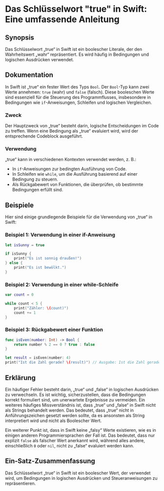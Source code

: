 <!--
Meta Description: # Das Schlüsselwort "true" in Swift: Eine umfassende Anleitung ## Synopsis Das Schlüsselwort „true“ in Swift ist ein boolescher Literale, der den Wahr...
Meta Keywords: true, ist, swift, ein, und
-->

# Das Schlüsselwort "true" in Swift: Eine umfassende Anleitung

## Synopsis
Das Schlüsselwort „true“ in Swift ist ein boolescher Literale, der den Wahrheitswert „wahr“ repräsentiert. Es wird häufig in Bedingungen und logischen Ausdrücken verwendet.

## Dokumentation
In Swift ist „true“ ein fester Wert des Typs `Bool`. Der `Bool`-Typ kann zwei Werte annehmen: `true` (wahr) und `false` (falsch). Diese booleschen Werte sind essenziell für die Steuerung des Programmflusses, insbesondere in Bedingungen wie `if`-Anweisungen, Schleifen und logischen Vergleichen. 

### Zweck
Der Hauptzweck von „true“ besteht darin, logische Entscheidungen im Code zu treffen. Wenn eine Bedingung als „true“ evaluiert wird, wird der entsprechende Codeblock ausgeführt.

### Verwendung
„true“ kann in verschiedenen Kontexten verwendet werden, z. B.:
- In `if`-Anweisungen zur bedingten Ausführung von Code.
- In Schleifen wie `while`, um die Ausführung basierend auf einer Bedingung zu steuern.
- Als Rückgabewert von Funktionen, die überprüfen, ob bestimmte Bedingungen erfüllt sind.

## Beispiele
Hier sind einige grundlegende Beispiele für die Verwendung von „true“ in Swift:

### Beispiel 1: Verwendung in einer if-Anweisung
```swift
let isSunny = true

if isSunny {
    print("Es ist sonnig draußen!")
} else {
    print("Es ist bewölkt.")
}
```

### Beispiel 2: Verwendung in einer while-Schleife
```swift
var count = 0

while count < 5 {
    print("Zähler: \(count)")
    count += 1
}
```

### Beispiel 3: Rückgabewert einer Funktion
```swift
func isEven(number: Int) -> Bool {
    return number % 2 == 0 ? true : false
}

let result = isEven(number: 4)
print("Ist die Zahl gerade? \(result)") // Ausgabe: Ist die Zahl gerade? true
```

## Erklärung
Ein häufiger Fehler besteht darin, „true“ und „false“ in logischen Ausdrücken zu verwechseln. Es ist wichtig, sicherzustellen, dass die Bedingungen korrekt formuliert sind, um unerwartete Ergebnisse zu vermeiden. Ein weiteres häufiges Missverständnis ist, dass „true“ und „false“ in Swift nicht als Strings behandelt werden. Das bedeutet, dass „true“ nicht in Anführungszeichen gesetzt werden sollte, da es ansonsten als String interpretiert wird und nicht als Boolescher Wert.

Ein weiterer Punkt ist, dass in Swift keine „falsy“ Werte existieren, wie es in einigen anderen Programmiersprachen der Fall ist. Das bedeutet, dass nur explizit `false` als falscher Wert anerkannt wird, während alles andere, einschließlich `0` oder `nil`, nicht zu „false“ evaluiert werden kann.

## Ein-Satz-Zusammenfassung
Das Schlüsselwort „true“ in Swift ist ein boolescher Wert, der verwendet wird, um Bedingungen in logischen Ausdrücken und Steueranweisungen zu repräsentieren.